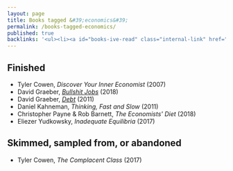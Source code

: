 ```yaml
---
layout: page
title: Books tagged &#39;economics&#39;
permalink: /books-tagged-economics/
published: true
backlinks: '<ul><li><a id="books-ive-read" class="internal-link" href="/books-ive-read/">Books I&#39;ve read</a></li></ul>'
---
```




## Finished 
* Tyler Cowen, _Discover Your Inner Economist_ (2007) 
* David Graeber, _<a id="graeber-bullshit-jobs" class="internal-link" href="/graeber-bullshit-jobs/">Bullshit Jobs</a>_ (2018) 
* David Graeber, _<a id="graeber-debt" class="internal-link" href="/graeber-debt/">Debt</a>_ (2011) 
* Daniel Kahneman, _Thinking, Fast and Slow_ (2011) 
* Christopher Payne & Rob Barnett, _The Economists' Diet_ (2018) 
* Eliezer Yudkowsky, _Inadequate Equilibria_ (2017) 


## Skimmed, sampled from, or abandoned 
* Tyler Cowen, _The Complacent Class_ (2017) 
